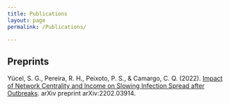 ```yaml
---
title: Publications
layout: page
permalink: /Publications/

---
```

## Preprints

Yücel, S. G., Pereira, R. H., Peixoto, P. S., & Camargo, C. Q. (2022). [Impact of Network Centrality and Income on Slowing Infection Spread after Outbreaks](https://arxiv.org/abs/2202.03914). arXiv preprint arXiv:2202.03914.


<br/>


